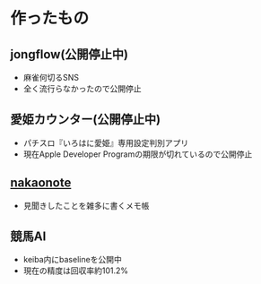 # 作ったもの
## jongflow(公開停止中)
- 麻雀何切るSNS
- 全く流行らなかったので公開停止
## 愛姫カウンター(公開停止中)
- パチスロ『いろはに愛姫』専用設定判別アプリ
- 現在Apple Developer Programの期限が切れているので公開停止
## [nakaonote](https://www.nakaonote.com/)
- 見聞きしたことを雑多に書くメモ帳
## 競馬AI
- keiba内にbaselineを公開中
- 現在の精度は回収率約101.2%